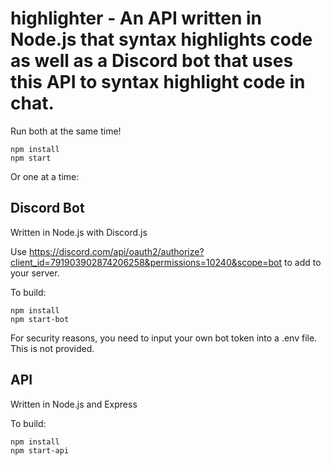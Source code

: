 # highlighter - An API written in Node.js that syntax highlights code as well as a Discord bot that uses this API to syntax highlight code in chat.

Run both at the same time!
```
npm install
npm start
```

Or one at a time:

## Discord Bot

Written in Node.js with Discord.js

Use https://discord.com/api/oauth2/authorize?client_id=791903902874206258&permissions=10240&scope=bot to add to your server.

To build: 
```
npm install
npm start-bot
```
For security reasons, you need to input your own bot token into a .env file. This is not provided.


## API

Written in Node.js and Express

To build: 
```
npm install
npm start-api
```
